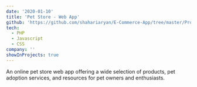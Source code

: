 ```yaml
---
date: '2020-01-10'
title: 'Pet Store - Web App'
github: 'https://github.com/shahariaryan/E-Commerce-App/tree/master/Project'
tech:
  - PHP
  - Javascript
  - CSS
company: ''
showInProjects: true
---
```


An online pet store web app offering a wide selection of products, pet adoption services, and resources for pet owners and enthusiasts.
